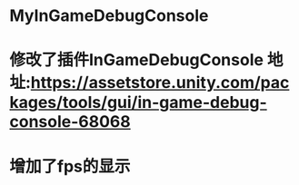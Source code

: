 # MyInGameDebugConsole
# 修改了插件InGameDebugConsole 地址:https://assetstore.unity.com/packages/tools/gui/in-game-debug-console-68068
# 增加了fps的显示
